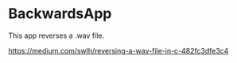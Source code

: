 # BackwardsApp
This app reverses a .wav file.

https://medium.com/swlh/reversing-a-wav-file-in-c-482fc3dfe3c4
